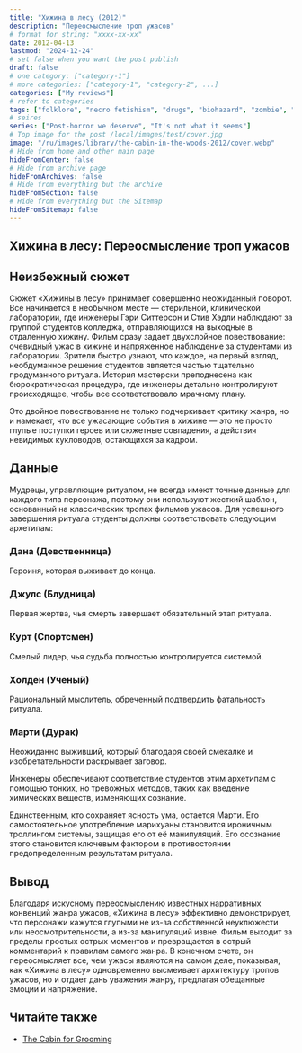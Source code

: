```yaml
---
title: "Хижина в лесу (2012)"
description: "Переосмысление троп ужасов"
# format for string: "xxxx-xx-xx"
date: 2012-04-13
lastmod: "2024-12-24"
# set false when you want the post publish
draft: false
# one category: ["category-1"]
# more categories: ["category-1", "category-2", ...]
categories: ["My reviews"]
# refer to categories
tags: ["folklore", "necro fetishism", "drugs", "biohazard", "zombie", "drew goddard", "mutant enemy productions"]
# seires
series: ["Post-horror we deserve", "It's not what it seems"]
# Top image for the post /local/images/test/cover.jpg
image: "/ru/images/library/the-cabin-in-the-woods-2012/cover.webp"
# Hide from home and other main page
hideFromCenter: false
# Hide from archive page
hideFromArchives: false
# Hide from everything but the archive
hideFromSection: false
# Hide from everything but the Sitemap
hideFromSitemap: false
---
```

## Хижина в лесу: Переосмысление троп ужасов

## Неизбежный сюжет

Сюжет «Хижины в лесу» принимает совершенно неожиданный поворот. Все начинается в необычном месте — стерильной, клинической лаборатории, где инженеры Гэри Ситтерсон и Стив Хэдли наблюдают за группой студентов колледжа, отправляющихся на выходные в отдаленную хижину. Фильм сразу задает двухслойное повествование: очевидный ужас в хижине и напряженное наблюдение за студентами из лаборатории. Зрители быстро узнают, что каждое, на первый взгляд, необдуманное решение студентов является частью тщательно продуманного ритуала. История мастерски преподнесена как бюрократическая процедура, где инженеры детально контролируют происходящее, чтобы все соответствовало мрачному плану.

Это двойное повествование не только подчеркивает критику жанра, но и намекает, что все ужасающие события в хижине — это не просто глупые поступки героев или сюжетные совпадения, а действия невидимых кукловодов, остающихся за кадром.

## Данные

Мудрецы, управляющие ритуалом, не всегда имеют точные данные для каждого типа персонажа, поэтому они используют жесткий шаблон, основанный на классических тропах фильмов ужасов. Для успешного завершения ритуала студенты должны соответствовать следующим архетипам:

### Дана (Девственница)

Героиня, которая выживает до конца.

### Джулс (Блудница)

Первая жертва, чья смерть завершает обязательный этап ритуала.

### Курт (Спортсмен)

Смелый лидер, чья судьба полностью контролируется системой.

### Холден (Ученый)

Рациональный мыслитель, обреченный подтвердить фатальность ритуала.

### Марти (Дурак)

Неожиданно выживший, который благодаря своей смекалке и изобретательности раскрывает заговор.

Инженеры обеспечивают соответствие студентов этим архетипам с помощью тонких, но тревожных методов, таких как введение химических веществ, изменяющих сознание.

Единственным, кто сохраняет ясность ума, остается Марти. Его самостоятельное употребление марихуаны становится ироничным троллингом системы, защищая его от её манипуляций. Его осознание этого становится ключевым фактором в противостоянии предопределенным результатам ритуала.

## Вывод

Благодаря искусному переосмыслению известных нарративных конвенций жанра ужасов, «Хижина в лесу» эффективно демонстрирует, что персонажи кажутся глупыми не из-за собственной неуклюжести или неосмотрительности, а из-за манипуляций извне. Фильм выходит за пределы простых острых моментов и превращается в острый комментарий к правилам самого жанра. В конечном счете, он переосмысляет все, чем ужасы являются на самом деле, показывая, как «Хижина в лесу» одновременно высмеивает архитектуру тропов ужасов, но и отдает дань уважения жанру, предлагая обещанные эмоции и напряжение.

## Читайте также
<div class="content-block" style="border: none;">
	<div class="content-list-col">
		<ul>
			<li><a href="/ru/articles/the-cabin-for-grooming/" target="_blank">
				The Cabin for Grooming
			</a></li>
		</ul>
	</div>
</div>